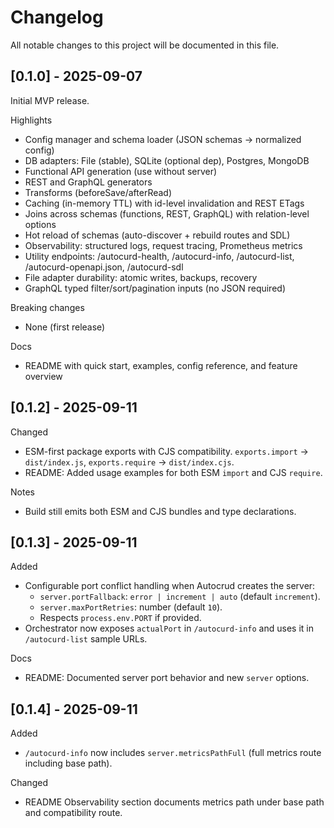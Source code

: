 # Changelog

All notable changes to this project will be documented in this file.

## [0.1.0] - 2025-09-07

Initial MVP release.

Highlights
- Config manager and schema loader (JSON schemas → normalized config)
- DB adapters: File (stable), SQLite (optional dep), Postgres, MongoDB
- Functional API generation (use without server)
- REST and GraphQL generators
- Transforms (beforeSave/afterRead)
- Caching (in-memory TTL) with id-level invalidation and REST ETags
- Joins across schemas (functions, REST, GraphQL) with relation-level options
- Hot reload of schemas (auto-discover + rebuild routes and SDL)
- Observability: structured logs, request tracing, Prometheus metrics
- Utility endpoints: /autocurd-health, /autocurd-info, /autocurd-list, /autocurd-openapi.json, /autocurd-sdl
- File adapter durability: atomic writes, backups, recovery
- GraphQL typed filter/sort/pagination inputs (no JSON required)

Breaking changes
- None (first release)

Docs
- README with quick start, examples, config reference, and feature overview

## [0.1.2] - 2025-09-11

Changed
- ESM-first package exports with CJS compatibility. `exports.import` -> `dist/index.js`, `exports.require` -> `dist/index.cjs`.
- README: Added usage examples for both ESM `import` and CJS `require`.

Notes
- Build still emits both ESM and CJS bundles and type declarations.

## [0.1.3] - 2025-09-11

Added
- Configurable port conflict handling when Autocrud creates the server:
  - `server.portFallback`: `error | increment | auto` (default `increment`).
  - `server.maxPortRetries`: number (default `10`).
  - Respects `process.env.PORT` if provided.
- Orchestrator now exposes `actualPort` in `/autocurd-info` and uses it in `/autocurd-list` sample URLs.

Docs
- README: Documented server port behavior and new `server` options.

## [0.1.4] - 2025-09-11

Added
- `/autocurd-info` now includes `server.metricsPathFull` (full metrics route including base path).

Changed
- README Observability section documents metrics path under base path and compatibility route.
